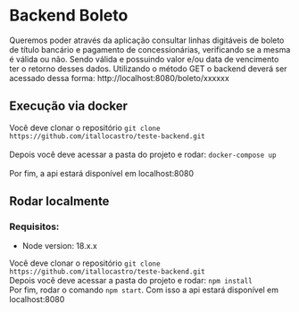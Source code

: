 # Backend Boleto
Queremos poder através da aplicação consultar linhas digitáveis de boleto de título bancário
e pagamento de concessionárias, verificando se a mesma é válida ou não. Sendo válida e
possuindo valor e/ou data de vencimento ter o retorno desses dados.
Utilizando o método GET o backend deverá ser acessado dessa forma: http://localhost:8080/boleto/xxxxxx
## Execução via docker
Você deve clonar o repositório `git clone https://github.com/itallocastro/teste-backend.git`
<br>
<br>
Depois você deve acessar a pasta do projeto e rodar: `docker-compose up`
<br>
<br>
Por fim, a api estará disponível em localhost:8080

## Rodar localmente
### Requisitos:
- Node version: 18.x.x

Você deve clonar o repositório `git clone https://github.com/itallocastro/teste-backend.git`
<br>
Depois você deve acessar a pasta do projeto e rodar: `npm install`
<br>
Por fim, rodar o comando `npm start`. Com isso a api estará disponível em localhost:8080
